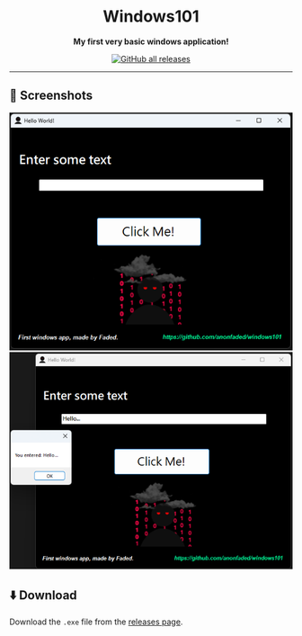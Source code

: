 <div align="center">

# Windows101

**My first very basic windows application!**

[![GitHub all releases](https://img.shields.io/github/downloads/anonfaded/windows101/total?label=Downloads&logo=github)](https://github.com/anonfaded/windows101/releases/)

</div>

---

## 📱 Screenshots

<div align="center">
<img src="/img/ss.png" style="width: 700px; height: auto;" >
<img src="/img/ss2.png" style="width: 700px; height: auto;" >

</div>

## ⬇️ Download

Download the `.exe` file from the [releases page](https://github.com/anonfaded/windows101/releases/).

